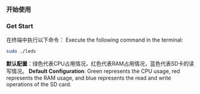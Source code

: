 ### 开始使用
### Get Start
在终端中执行以下命令：
Execute the following command in the terminal:
```bash
sudo ./leds
```
**默认配置**：绿色代表CPU占用情况，红色代表RAM占用情况，蓝色代表SD卡的读写情况。
**Default Configuration**: Green represents the CPU usage, red represents the RAM usage, and blue represents the read and write operations of the SD card. 
